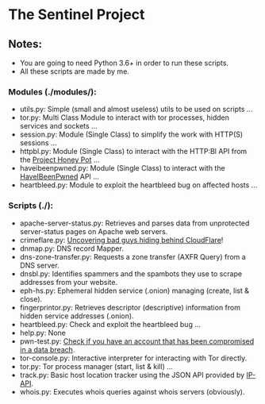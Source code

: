 # The Sentinel Project
## Notes: 
- You are going to need Python 3.6+ in order to run these scripts.
- All these scripts are made by me.

### Modules (./modules/):
- utils.py: Simple (small and almost useless) utils to be used on scripts ...
- tor.py: Multi Class Module to interact with tor processes, hidden services and sockets ...
- session.py: Module (Single Class) to simplify the work with HTTP(S) sessions ...
- httpbl.py: Module (Single Class) to interact with the HTTP:Bl API from the [Project Honey Pot](projecthoneypot.org) ...
- haveibeenpwned.py: Module (Single Class) to interact with the [HaveIBeenPwned](https://haveibeenpwned.com/) API ...
- heartbleed.py: Module to exploit the heartbleed bug on affected hosts ...

### Scripts (./):
- apache-server-status.py: Retrieves and parses data from unprotected server-status pages on Apache web servers.
- crimeflare.py: [Uncovering bad guys hiding behind CloudFlare](http://crimeflare.com)!
- dnmap.py: DNS record Mapper.
- dns-zone-transfer.py: Requests a zone transfer (AXFR Query) from a DNS server.
- dnsbl.py: Identifies spammers and the spambots they use to scrape addresses from your website.
- eph-hs.py: Ephemeral hidden service (.onion) managing (create, list & close).
- fingerprintor.py: Retrieves descriptor (descriptive) information from hidden service addresses (.onion).
- heartbleed.py: Check and exploit the heartbleed bug ...
- help.py: None
- pwn-test.py: [Check if you have an account that has been compromised in a data breach](https://haveibeenpwned.com/).
- tor-console.py: Interactive interpreter for interacting with Tor directly.
- tor.py: Tor process manager (start, list & kill) ...
- track.py: Basic host location tracker using the JSON API provided by [IP-API](http://ip-api.com).
- whois.py: Executes whois queries against whois servers (obviously).
